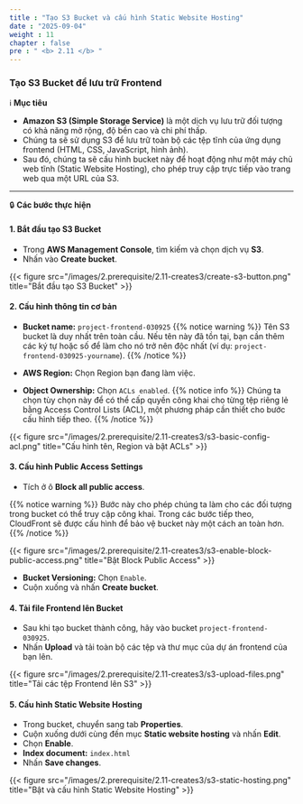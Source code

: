 ```yaml
---
title : "Tạo S3 Bucket và cấu hình Static Website Hosting"
date : "2025-09-04"
weight : 11
chapter : false
pre : " <b> 2.11 </b> "
---
```


### Tạo S3 Bucket để lưu trữ Frontend

ℹ️ **Mục tiêu**

*   **Amazon S3 (Simple Storage Service)** là một dịch vụ lưu trữ đối tượng có khả năng mở rộng, độ bền cao và chi phí thấp.
*   Chúng ta sẽ sử dụng S3 để lưu trữ toàn bộ các tệp tĩnh của ứng dụng frontend (HTML, CSS, JavaScript, hình ảnh).
*   Sau đó, chúng ta sẽ cấu hình bucket này để hoạt động như một máy chủ web tĩnh (Static Website Hosting), cho phép truy cập trực tiếp vào trang web qua một URL của S3.

---

🔒 **Các bước thực hiện**

#### **1. Bắt đầu tạo S3 Bucket**

*   Trong **AWS Management Console**, tìm kiếm và chọn dịch vụ **S3**.
*   Nhấn vào **Create bucket**.

{{< figure src="/images/2.prerequisite/2.11-creates3/create-s3-button.png" title="Bắt đầu tạo S3 Bucket" >}}

#### **2. Cấu hình thông tin cơ bản**

*   **Bucket name:** `project-frontend-030925`
    {{% notice warning %}}
    Tên S3 bucket là duy nhất trên toàn cầu. Nếu tên này đã tồn tại, bạn cần thêm các ký tự hoặc số để làm cho nó trở nên độc nhất (ví dụ: `project-frontend-030925-yourname`).
    {{% /notice %}}
*   **AWS Region:** Chọn Region bạn đang làm việc.

*   **Object Ownership:** Chọn `ACLs enabled`.
    {{% notice info %}}
    Chúng ta chọn tùy chọn này để có thể cấp quyền công khai cho từng tệp riêng lẻ bằng Access Control Lists (ACL), một phương pháp cần thiết cho bước cấu hình tiếp theo.
    {{% /notice %}}

{{< figure src="/images/2.prerequisite/2.11-creates3/s3-basic-config-acl.png" title="Cấu hình tên, Region và bật ACLs" >}}

#### **3. Cấu hình Public Access Settings**

*   Tích ở ô **Block all public access**.

{{% notice warning %}}
Bước này cho phép chúng ta làm cho các đối tượng trong bucket có thể truy cập công khai. Trong các bước tiếp theo, CloudFront sẽ được cấu hình để bảo vệ bucket này một cách an toàn hơn.
{{% /notice %}}

{{< figure src="/images/2.prerequisite/2.11-creates3/s3-enable-block-public-access.png" title="Bật Block Public Access" >}}

*   **Bucket Versioning:** Chọn `Enable`.
*   Cuộn xuống và nhấn **Create bucket**.

#### **4. Tải file Frontend lên Bucket**

*   Sau khi tạo bucket thành công, hãy vào bucket `project-frontend-030925`.
*   Nhấn **Upload** và tải toàn bộ các tệp và thư mục của dự án frontend của bạn lên.

{{< figure src="/images/2.prerequisite/2.11-creates3/s3-upload-files.png" title="Tải các tệp Frontend lên S3" >}}

#### **5. Cấu hình Static Website Hosting**

*   Trong bucket, chuyển sang tab **Properties**.
*   Cuộn xuống dưới cùng đến mục **Static website hosting** và nhấn **Edit**.
*   Chọn **Enable**.
*   **Index document:** `index.html`
*   Nhấn **Save changes**.

{{< figure src="/images/2.prerequisite/2.11-creates3/s3-static-hosting.png" title="Bật và cấu hình Static Website Hosting" >}}